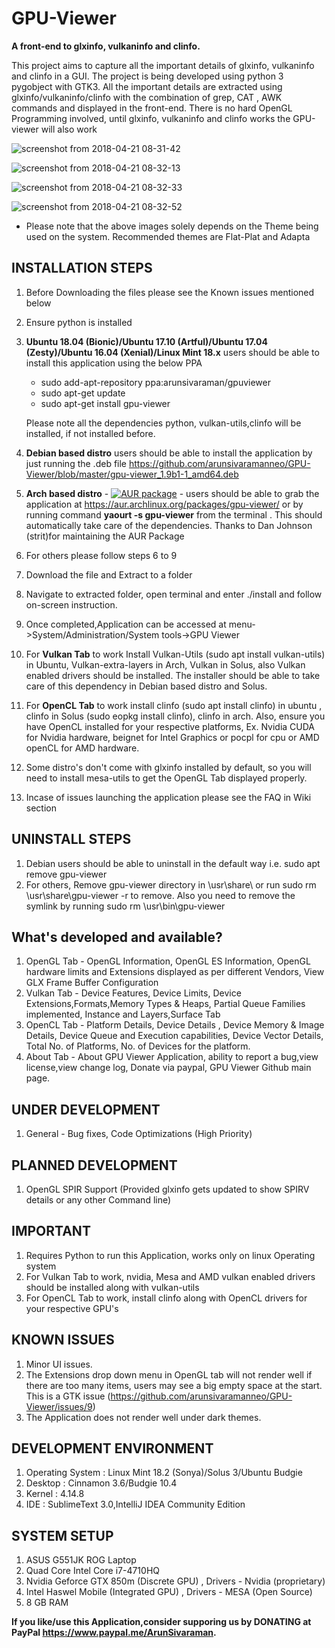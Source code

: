 ﻿# GPU-Viewer
**A front-end to glxinfo, vulkaninfo and clinfo.** 


This project aims to capture all the important details of glxinfo, vulkaninfo and clinfo in a GUI. The project is being developed using python 3 pygobject with GTK3. All the important details are extracted using glxinfo/vulkaninfo/clinfo with the combination of grep, CAT , AWK commands and displayed in the front-end. There is no hard OpenGL Programming involved, until glxinfo, vulkaninfo and clinfo works the GPU-viewer will also work

![screenshot from 2018-04-21 08-31-42](https://user-images.githubusercontent.com/30646692/39079754-a690b38e-453e-11e8-9963-435ef05365d5.png)

![screenshot from 2018-04-21 08-32-13](https://user-images.githubusercontent.com/30646692/39079755-a997a1dc-453e-11e8-98cc-17a90b68126b.png)

![screenshot from 2018-04-21 08-32-33](https://user-images.githubusercontent.com/30646692/39079758-afc848ea-453e-11e8-9f55-d30c594f8eb6.png)

![screenshot from 2018-04-21 08-32-52](https://user-images.githubusercontent.com/30646692/39079760-b41509f6-453e-11e8-9e67-eb704e57e662.png)


* Please note that the above images solely depends on the Theme being used on the system. Recommended themes are Flat-Plat and Adapta

## INSTALLATION STEPS 

1. Before Downloading the files please see the Known issues mentioned below
2. Ensure python is installed
3. **Ubuntu 18.04 (Bionic)/Ubuntu 17.10 (Artful)/Ubuntu 17.04 (Zesty)/Ubuntu 16.04 (Xenial)/Linux Mint 18.x** users should be able to install this application using the below PPA

    * sudo add-apt-repository ppa:arunsivaraman/gpuviewer
    * sudo apt-get update
    * sudo apt-get install gpu-viewer
    
    Please note all the dependencies python, vulkan-utils,clinfo will be installed, if not installed before.
    
4. **Debian based distro** users should be able to install the application by just running the .deb file https://github.com/arunsivaramanneo/GPU-Viewer/blob/master/gpu-viewer_1.9b1-1_amd64.deb
5. **Arch based distro** - 	[![AUR package](https://repology.org/badge/version-for-repo/aur/gpu-viewer.svg)](https://repology.org/metapackage/gpu-viewer) - users should be able to grab the application at https://aur.archlinux.org/packages/gpu-viewer/ or by running command **yaourt -s gpu-viewer** from the terminal . This should automatically take care of the dependencies. Thanks to Dan Johnson (strit)for maintaining the AUR Package
6. For others please follow steps 6 to 9
7. Download the file and Extract to a folder
8. Navigate to extracted folder, open terminal and enter ./install and follow on-screen instruction.
9. Once completed,Application can be accessed at menu->System/Administration/System tools->GPU Viewer
10. For **Vulkan Tab** to work Install Vulkan-Utils (sudo apt install vulkan-utils) in Ubuntu, Vulkan-extra-layers in Arch, Vulkan in Solus, also Vulkan enabled drivers should be installed.
The installer should be able to take care of this dependency in Debian based distro and Solus.
11. For **OpenCL Tab** to work install clinfo (sudo apt install clinfo) in ubuntu , clinfo in Solus (sudo eopkg install clinfo), clinfo in arch. Also, ensure you have OpenCL installed for your respective platforms, Ex. Nvidia CUDA for Nvidia hardware, beignet for Intel Graphics or pocpl for cpu or AMD openCL for AMD hardware.
12. Some distro's don't come with glxinfo installed by default, so you will need to install mesa-utils to get the OpenGL Tab displayed properly.
13. Incase of issues launching the application please see the FAQ in Wiki section

## UNINSTALL STEPS

1. Debian users should be able to uninstall in the default way i.e. sudo apt remove gpu-viewer
2. For others, Remove gpu-viewer directory in \usr\share\  or run sudo rm \usr\share\gpu-viewer -r to remove. Also you need to remove the symlink by running sudo rm \usr\bin\gpu-viewer

## What's developed and available?

1. OpenGL Tab - OpenGL Information, OpenGL ES Information, OpenGL hardware limits and Extensions displayed as per different Vendors, View GLX Frame Buffer Configuration
2. Vulkan Tab - Device Features, Device Limits, Device Extensions,Formats,Memory Types & Heaps, Partial Queue Families implemented, Instance and Layers,Surface Tab
3. OpenCL Tab - Platform Details, Device Details , Device Memory & Image Details, Device Queue and Execution capabilities, Device Vector Details, Total No. of Platforms, No. of Devices for the platform.
4. About Tab - About GPU Viewer Application, ability to report a bug,view license,view change log, Donate via paypal, GPU Viewer Github main page.


## UNDER DEVELOPMENT

1. General - Bug fixes, Code Optimizations (High Priority)

## PLANNED DEVELOPMENT

1. OpenGL SPIR Support (Provided glxinfo gets updated to show SPIRV details or any other Command line)

## IMPORTANT

1. Requires Python to run this Application, works only on linux Operating system
2. For Vulkan Tab to work, nvidia, Mesa and AMD vulkan enabled drivers should be installed along with vulkan-utils
3. For OpenCL Tab to work, install clinfo along with OpenCL drivers for your respective GPU's

## KNOWN ISSUES

1. Minor UI issues.
2. The Extensions drop down menu in OpenGL tab will not render well if there are too many items, users may see a big empty space at the start. This is a GTK issue (https://github.com/arunsivaramanneo/GPU-Viewer/issues/9)
3. The Application does not render well under dark themes.

## DEVELOPMENT ENVIRONMENT

1. Operating System : Linux Mint 18.2 (Sonya)/Solus 3/Ubuntu Budgie
2. Desktop : Cinnamon 3.6/Budgie 10.4
3. Kernel : 4.14.8
4. IDE : SublimeText 3.0,IntelliJ IDEA Community Edition


## SYSTEM SETUP

1. ASUS G551JK ROG Laptop
2. Quad Core Intel Core i7-4710HQ
3. Nvidia Geforce GTX 850m (Discrete GPU) , Drivers - Nvidia (proprietary)
4. Intel Haswel Mobile (Integrated GPU) , Drivers - MESA (Open Source)
5. 8 GB RAM

**If you like/use this Application,consider supporing us by DONATING at PayPal https://www.paypal.me/ArunSivaraman.**
